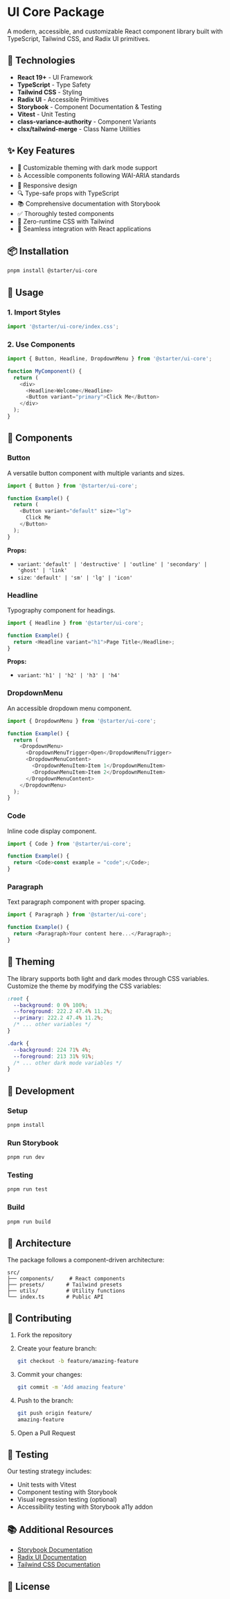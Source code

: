 # UI Core Package

A modern, accessible, and customizable React component library built with TypeScript, Tailwind CSS, and Radix UI primitives.

## 🚀 Technologies

- **React 19+** - UI Framework
- **TypeScript** - Type Safety
- **Tailwind CSS** - Styling
- **Radix UI** - Accessible Primitives
- **Storybook** - Component Documentation & Testing
- **Vitest** - Unit Testing
- **class-variance-authority** - Component Variants
- **clsx/tailwind-merge** - Class Name Utilities

## ✨ Key Features

- 🎨 Customizable theming with dark mode support
- ♿️ Accessible components following WAI-ARIA standards
- 📱 Responsive design
- 🔍 Type-safe props with TypeScript
- 📚 Comprehensive documentation with Storybook
- ✅ Thoroughly tested components
- 🎯 Zero-runtime CSS with Tailwind
- 🔄 Seamless integration with React applications

## 📦 Installation

```bash
pnpm install @starter/ui-core
```

## 🎯 Usage

### 1. Import Styles

```typescript
import '@starter/ui-core/index.css';
```

### 2. Use Components

```typescript
import { Button, Headline, DropdownMenu } from '@starter/ui-core';

function MyComponent() {
  return (
    <div>
      <Headline>Welcome</Headline>
      <Button variant="primary">Click Me</Button>
    </div>
  );
}
```

## 🧱 Components

### Button

A versatile button component with multiple variants and sizes.

```typescript
import { Button } from '@starter/ui-core';

function Example() {
  return (
    <Button variant="default" size="lg">
      Click Me
    </Button>
  );
}
```

**Props:**

- `variant`: `'default' | 'destructive' | 'outline' | 'secondary' | 'ghost' | 'link'`
- `size`: `'default' | 'sm' | 'lg' | 'icon'`

### Headline

Typography component for headings.

```typescript
import { Headline } from '@starter/ui-core';

function Example() {
  return <Headline variant="h1">Page Title</Headline>;
}
```

**Props:**

- `variant`: `'h1' | 'h2' | 'h3' | 'h4'`

### DropdownMenu

An accessible dropdown menu component.

```typescript
import { DropdownMenu } from '@starter/ui-core';

function Example() {
  return (
    <DropdownMenu>
      <DropdownMenuTrigger>Open</DropdownMenuTrigger>
      <DropdownMenuContent>
        <DropdownMenuItem>Item 1</DropdownMenuItem>
        <DropdownMenuItem>Item 2</DropdownMenuItem>
      </DropdownMenuContent>
    </DropdownMenu>
  );
}
```

### Code

Inline code display component.

```typescript
import { Code } from '@starter/ui-core';

function Example() {
  return <Code>const example = "code";</Code>;
}
```

### Paragraph

Text paragraph component with proper spacing.

```typescript
import { Paragraph } from '@starter/ui-core';

function Example() {
  return <Paragraph>Your content here...</Paragraph>;
}
```

## 🎨 Theming

The library supports both light and dark modes through CSS variables. Customize the theme by modifying the CSS variables:

```css
:root {
  --background: 0 0% 100%;
  --foreground: 222.2 47.4% 11.2%;
  --primary: 222.2 47.4% 11.2%;
  /* ... other variables */
}

.dark {
  --background: 224 71% 4%;
  --foreground: 213 31% 91%;
  /* ... other dark mode variables */
}
```

## 🧪 Development

### Setup

```bash
pnpm install
```

### Run Storybook

```bash
pnpm run dev
```

### Testing

```bash
pnpm run test
```

### Build

```bash
pnpm run build
```

## 🧩 Architecture

The package follows a component-driven architecture:

```text
src/
├── components/     # React components
├── presets/       # Tailwind presets
├── utils/         # Utility functions
└── index.ts       # Public API
```

## 🤝 Contributing

1. Fork the repository
2. Create your feature branch:

   ```bash
   git checkout -b feature/amazing-feature
   ```

3. Commit your changes:

   ```bash
   git commit -m 'Add amazing feature'
   ```

4. Push to the branch:

   ```bash
   git push origin feature/
   amazing-feature
   ```

5. Open a Pull Request

## 📝 Testing

Our testing strategy includes:

- Unit tests with Vitest
- Component testing with Storybook
- Visual regression testing (optional)
- Accessibility testing with Storybook a11y addon

## 📚 Additional Resources

- [Storybook Documentation](http://localhost:6001)
- [Radix UI Documentation](https://www.radix-ui.com/)
- [Tailwind CSS Documentation](https://tailwindcss.com/)

## 📄 License
